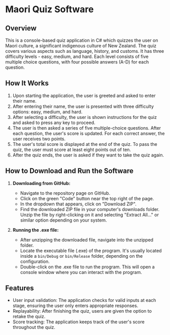 # Maori Quiz Software

## Overview
This is a console-based quiz application in C# which quizzes the user on Maori culture, a significant indigenous culture of New Zealand. The quiz covers various aspects such as language, history, and customs. It has three difficulty levels - easy, medium, and hard. Each level consists of five multiple choice questions, with four possible answers (A-D) for each question.

## How It Works
1. Upon starting the application, the user is greeted and asked to enter their name.
2. After entering their name, the user is presented with three difficulty options: easy, medium, and hard.
3. After selecting a difficulty, the user is shown instructions for the quiz and asked to press any key to proceed.
4. The user is then asked a series of five multiple-choice questions. After each question, the user's score is updated. For each correct answer, the user receives two points.
5. The user's total score is displayed at the end of the quiz. To pass the quiz, the user must score at least eight points out of ten.
6. After the quiz ends, the user is asked if they want to take the quiz again.

## How to Download and Run the Software

1. **Downloading from GitHub:**
    - Navigate to the repository page on GitHub.
    - Click on the green "Code" button near the top right of the page. 
    - In the dropdown that appears, click on "Download ZIP".
    - Find the downloaded ZIP file in your computer's downloads folder. Unzip the file by right-clicking on it and selecting "Extract All..." or similar option depending on your system.

2. **Running the .exe file:**
    - After unzipping the downloaded file, navigate into the unzipped folder.
    - Locate the executable file (.exe) of the program. It's usually located inside a `bin/Debug` or `bin/Release` folder, depending on the configuration.
    - Double-click on the .exe file to run the program. This will open a console window where you can interact with the program.

## Features
- User input validation: The application checks for valid inputs at each stage, ensuring the user only enters appropriate responses.
- Replayability: After finishing the quiz, users are given the option to retake the quiz.
- Score tracking: The application keeps track of the user's score throughout the quiz.
